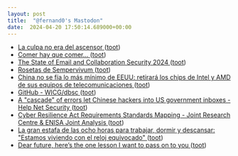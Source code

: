 ```yaml
---
layout: post
title:  "@fernand0's Mastodon"
date:  2024-04-20 17:50:14.689000+00:00
---
```

*  [La culpa no era del ascensor ](https://cadenaser.com/nacional/2024/04/15/la-culpa-no-era-del-ascensor-cadena-ser) ([toot](https://mastodon.social/@fernand0/112304810537033295))
*  [Comer hay que comer… ](https://avecesunafoto.wordpress.com/2024/04/20/comer-hay-que-comer) ([toot](https://mastodon.social/@fernand0/112304570200936177))
*  [The State of Email and Collaboration Security 2024 ](https://www.mimecast.com/the-state-of-email-and-collaboration-security-2024) ([toot](https://mastodon.social/@fernand0/112304534836988854))
*  [Rosetas de Sempervivum ](https://www.flickr.com/photos/fernand0/53653241454) ([toot](https://mastodon.social/@fernand0/112304320745430138))
*  [China no se fía lo más mínimo de EEUU: retirará los chips de Intel y AMD de sus equipos de telecomunicaciones ](https://www.xataka.com/empresas-y-economia/china-no-se-fia-minimo-eeuu-retirara-chips-intel-amd-sus-equipos-telecomunicacione) ([toot](https://mastodon.social/@fernand0/112304217611254962))
*  [GitHub - WICG/dbsc ](https://github.com/WICG/dbs) ([toot](https://mastodon.social/@fernand0/112304007191513833))
*  [A "cascade" of errors let Chinese hackers into US government inboxes - Help Net Security ](https://www.helpnetsecurity.com/2024/04/03/microsoft-storm-0558-key) ([toot](https://mastodon.social/@fernand0/112303333895739590))
*  [Cyber Resilience Act Requirements Standards Mapping - Joint Research Centre & ENISA Joint Analysis ](https://www.enisa.europa.eu/publications/cyber-resilience-act-requirements-standards-mappin) ([toot](https://mastodon.social/@fernand0/112303084115110220))
*  [La gran estafa de las ocho horas para trabajar, dormir y descansar: "Estamos viviendo con el reloj equivocado" ](https://www.elmundo.es/papel/historias/2024/04/14/6619097ae9cf4aa3628b4597.htm) ([toot](https://mastodon.social/@fernand0/112302798662896411))
*  [Dear future, here’s the one lesson I want to pass on to you ](https://www.smh.com.au/culture/books/dear-future-here-s-the-one-lesson-i-want-to-pass-on-to-you-20230515-p5d8f9.htm) ([toot](https://mastodon.social/@fernand0/112302598875556787))
